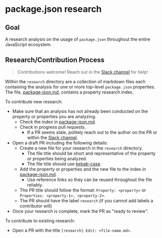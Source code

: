 # package.json research

## Goal

A research analysis on the usage of `package.json` throughout the entire JavaScript ecosystem.

## Research/Contribution Process

> Contributions welcome! Reach out in the [Slack channel][slack-channel] for help!

Within the `research` directory are a collection of markdown files each containing the analysis for one or more top-level `package.json` properties. The file, [package-json.md][package-json], contains a property research index.

To contribute new research:
- Make sure that an analysis has not already been conducted on the property or properties you are analyzing.
  - Check the index in [package-json.md][package-json].
  - Check in progress pull requests.
    - If a PR seems stale, politely reach out to the author on the PR or within the [Slack channel][slack-channel].
- Open a draft PR including the following details:
  - Create a new file for your research in the `research` directory.
    - The file title should be short and representative of the property or properties being analyzed.
    - The file title should use [kebab-case](https://www.freecodecamp.org/news/programming-naming-conventions-explained/#what-is-kebab-case).
  - Add the property or properties and the new file to the index in [package-json.md][package-json].
    - Use reference links so they can be reused throughout the file reliably.
  - The PR title should follow the format: `Property: <property>` or `Properties: <property-1>, <property-2>`.
  - The PR should have the label `research` (if you cannot add labels a contributor will)
- Once your research is complete, mark the PR as "ready to review".

To contribute to existing research:
- Open a PR with the title `[research] Edit: <file-name.md>`.

[package-json]: <./research/package-json.md>
[slack-channel]: <https://openjs-foundation.slack.com/archives/C05AWQH5E4R>
